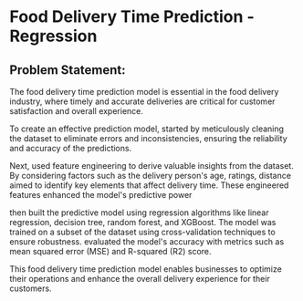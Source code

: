 # Food Delivery Time Prediction - Regression 

## Problem Statement:
The food delivery time prediction model is essential in the food delivery industry, where timely and accurate deliveries are critical for customer satisfaction and overall experience.

To create an effective prediction model, started by meticulously cleaning the dataset to eliminate errors and inconsistencies, ensuring the reliability and accuracy of the predictions.

Next, used feature engineering to derive valuable insights from the dataset. By considering factors such as the delivery person's age, ratings, distance aimed to identify key elements that affect delivery time. These engineered features enhanced the model's predictive power

then built the predictive model using regression algorithms like linear regression, decision tree, random forest, and XGBoost. The model was trained on a subset of the dataset using cross-validation techniques to ensure robustness. evaluated the model's accuracy with metrics such as mean squared error (MSE) and R-squared (R2) score.

This food delivery time prediction model enables businesses to optimize their operations and enhance the overall delivery experience for their customers.
